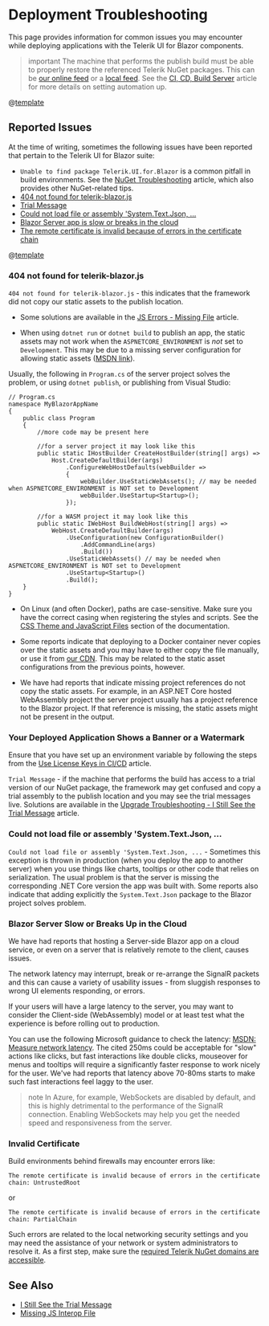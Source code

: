 
# Deployment Troubleshooting

This page provides information for common issues you may encounter while deploying applications with the Telerik UI for Blazor components.

>important The machine that performs the publish build must be able to properly restore the referenced Telerik NuGet packages. This can be [our online feed](slug:installation/nuget) or a [local feed](slug:installation-zip). See the [CI, CD, Build Server](slug:deployment-ci-cd-build-pc) article for more details on setting automation up.

@[template](/_contentTemplates/common/general-info.md#status-telerik-com)

## Reported Issues

At the time of writing, sometimes the following issues have been reported that pertain to the Telerik UI for Blazor suite:

* `Unable to find package Telerik.UI.for.Blazor` is a common pitfall in build environments. See the [NuGet Troubleshooting](slug:troubleshooting-nuget#unable-to-find-package) article, which also provides other NuGet-related tips.
* [404 not found for telerik-blazor.js](#404-not-found-for-telerik-blazor-js)
* [Trial Message](#trial-message)
* [Could not load file or assembly 'System.Text.Json, ...](#could-not-load-file-or-assembly-system-text-json)
* [Blazor Server app is slow or breaks in the cloud](#blazor-server-slow-or-breaks-up-in-the-cloud)
* [The remote certificate is invalid because of errors in the certificate chain](#invalid-certificate)

@[template](/_contentTemplates/common/general-info.md#ci-cd-support)

### 404 not found for telerik-blazor.js

`404 not found for telerik-blazor.js` - this indicates that the framework did not copy our static assets to the publish location.

* Some solutions are available in the [JS Errors - Missing File](slug:troubleshooting-js-errors#missing-file) article.

* When using `dotnet run` or `dotnet build` to publish an app, the static assets may not work when the `ASPNETCORE_ENVIRONMENT` is _not_ set to `Development`. This may be due to a missing server configuration for allowing static assets ([MSDN link](https://docs.microsoft.com/en-us/aspnet/core/razor-pages/ui-class?view=aspnetcore-3.1&tabs=visual-studio#consume-content-from-a-referenced-rcl)).

Usually, the following in `Program.cs` of the server project solves the problem, or using `dotnet publish`, or publishing from Visual Studio:

````C#.skip-repl    
// Program.cs
namespace MyBlazorAppName
{
    public class Program
    {
        //more code may be present here
        
        //for a server project it may look like this
        public static IHostBuilder CreateHostBuilder(string[] args) =>
            Host.CreateDefaultBuilder(args)
                .ConfigureWebHostDefaults(webBuilder =>
                {
                    webBuilder.UseStaticWebAssets(); // may be needed when ASPNETCORE_ENVIRONMENT is NOT set to Development
                    webBuilder.UseStartup<Startup>();
                });

        //for a WASM project it may look like this
        public static IWebHost BuildWebHost(string[] args) =>
            WebHost.CreateDefaultBuilder(args)
                .UseConfiguration(new ConfigurationBuilder()
                    .AddCommandLine(args)
                    .Build())
                .UseStaticWebAssets() // may be needed when ASPNETCORE_ENVIRONMENT is NOT set to Development
                .UseStartup<Startup>()
                .Build();
    }
}
````

* On Linux (and often Docker), paths are case-sensitive. Make sure you have the correct casing when registering the styles and scripts. See the [CSS Theme and JavaScript Files](slug:getting-started/what-you-need#css-theme-and-javascript-files) section of the documentation.

* Some reports indicate that deploying to a Docker container never copies over the static assets and you may have to either copy the file manually, or use it from [our CDN](slug:common-features-cdn). This may be related to the static asset configurations from the previous points, however.

* We have had reports that indicate missing project references do not copy the static assets. For example, in an ASP.NET Core hosted WebAssembly project the server project usually has a project reference to the Blazor project. If that reference is missing, the static assets might not be present in the output.

### Your Deployed Application Shows a Banner or a Watermark

Ensure that you have set up an environment variable by following the steps from the [Use License Keys in CI/CD](slug:installation-license-key) article.

`Trial Message` - if the machine that performs the build has access to a trial version of our NuGet package, the framework may get confused and copy a trial assembly to the publish location and you may see the trial messages live. Solutions are available in the [Upgrade Troubleshooting - I Still See the Trial Message](slug:upgrade-tutorial#i-still-see-the-trial-watermark-and-banner) article.

### Could not load file or assembly 'System.Text.Json, ...

`Could not load file or assembly 'System.Text.Json, ...` - Sometimes this exception is thrown in production (when you deploy the app to another server) when you use things like charts, tooltips or other code that relies on serialization. The usual problem is that the server is missing the corresponding .NET Core version the app was built with. Some reports also indicate that adding explicitly the `System.Text.Json` package to the Blazor project solves problem.

### Blazor Server Slow or Breaks Up in the Cloud

We have had reports that hosting a Server-side Blazor app on a cloud service, or even on a server that is relatively remote to the client, causes issues.

The network latency may interrupt, break or re-arrange the SignalR packets and this can cause a variety of usability issues - from sluggish responses to wrong UI elements responding, or errors.

If your users will have a large latency to the server, you may want to consider the Client-side (WebAssembly) model or at least test what the experience is before rolling out to production.

You can use the following Microsoft guidance to check the latency: <a href="https://docs.microsoft.com/en-us/aspnet/core/blazor/host-and-deploy/server?view=aspnetcore-5.0#measure-network-latency" target="_blank">MSDN: Measure network latency</a>. The cited 250ms could be acceptable for "slow" actions like clicks, but fast interactions like double clicks, mouseover for menus and tooltips will require a significantly faster response to work nicely for the user. We've had reports that latency above 70-80ms starts to make such fast interactions feel laggy to the user.

>note In Azure, for example, WebSockets are disabled by default, and this is highly detrimental to the performance of the SignalR connection. Enabling WebSockets may help you get the needed speed and responsiveness from the server.

### Invalid Certificate

Build environments behind firewalls may encounter errors like:

`The remote certificate is invalid because of errors in the certificate chain: UntrustedRoot`

or

`The remote certificate is invalid because of errors in the certificate chain: PartialChain`

Such errors are related to the local networking security settings and you may need the assistance of your network or system administrators to resolve it. As a first step, make sure the [required Telerik NuGet domains are accessible](slug:installation/nuget#access-nuget-packages-behind-firewall).

## See Also

* [I Still See the Trial Message](slug:upgrade-tutorial#i-still-see-the-trial-watermark-and-banner)
* [Missing JS Interop File](slug:troubleshooting-js-errors#missing-file)

